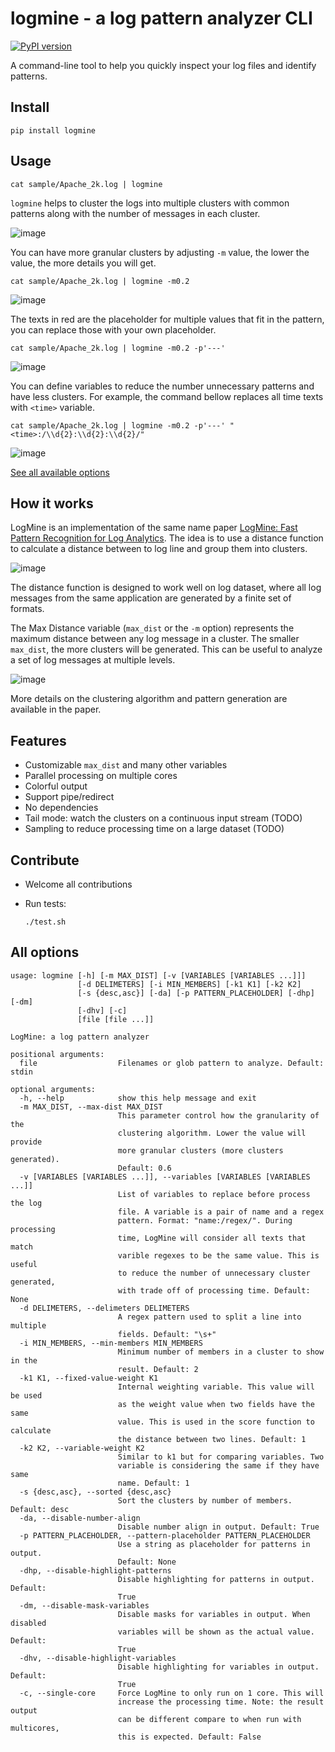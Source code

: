 logmine - a log pattern analyzer CLI
==
[![PyPI version](https://badge.fury.io/py/logmine.svg)](https://badge.fury.io/py/logmine)

A command-line tool to help you quickly inspect your log files and identify
patterns.

Install
---

    pip install logmine

Usage
---

    cat sample/Apache_2k.log | logmine

`logmine` helps to cluster the logs into multiple clusters with common patterns
along with the number of messages in each cluster.

![image](https://user-images.githubusercontent.com/4214509/68392139-195cd500-01a4-11ea-907a-1a4391f23daa.png)

You can have more granular clusters by adjusting `-m` value, the lower the
value, the more details you will get.

    cat sample/Apache_2k.log | logmine -m0.2
    
![image](https://user-images.githubusercontent.com/4214509/68392281-6d67b980-01a4-11ea-96bc-92558a2a0e36.png)

The texts in red are the placeholder for multiple values that fit in the
pattern, you can replace those with your own placeholder.

    cat sample/Apache_2k.log | logmine -m0.2 -p'---'

![image](https://user-images.githubusercontent.com/4214509/68390718-d9e0b980-01a0-11ea-965c-38e44c32427f.png)

You can define variables to reduce the number unnecessary patterns and have
less clusters. For example, the command bellow replaces all time texts
with `<time>` variable.

    cat sample/Apache_2k.log | logmine -m0.2 -p'---' "<time>:/\\d{2}:\\d{2}:\\d{2}/"

![image](https://user-images.githubusercontent.com/4214509/68391053-a7838c00-01a1-11ea-992c-2e06bd4cfaa2.png)

[See all available options](#all-options)

How it works
---

LogMine is an implementation of the same name paper [LogMine: Fast Pattern
Recognition for Log Analytics](https://www.cs.unm.edu/~mueen/Papers/LogMine.pdf).
The idea is to use a distance function to calculate a distance between to log
line and group them into clusters.

![image](https://user-images.githubusercontent.com/4214509/68390818-08f72b00-01a1-11ea-8015-8d71ed100c0a.png)

The distance function is designed to work well on log dataset, where all log
messages from the same application are generated by a finite set of formats.

The Max Distance variable (`max_dist` or the `-m` option) represents the
maximum distance between any log message in a cluster. The smaller `max_dist`,
the more clusters will be generated. This can be useful to analyze a set of log
messages at multiple levels.

![image](https://user-images.githubusercontent.com/4214509/68390841-19a7a100-01a1-11ea-9a6e-38d2741a41c7.png)

More details on the clustering algorithm and pattern generation are available
in the paper.

Features
---

- Customizable `max_dist` and many other variables
- Parallel processing on multiple cores
- Colorful output
- Support pipe/redirect
- No dependencies
- Tail mode: watch the clusters on a continuous input stream (TODO)
- Sampling to reduce processing time on a large dataset (TODO)

Contribute
---

- Welcome all contributions
- Run tests:

      ./test.sh

All options
---

```
usage: logmine [-h] [-m MAX_DIST] [-v [VARIABLES [VARIABLES ...]]]
               [-d DELIMETERS] [-i MIN_MEMBERS] [-k1 K1] [-k2 K2]
               [-s {desc,asc}] [-da] [-p PATTERN_PLACEHOLDER] [-dhp] [-dm]
               [-dhv] [-c]
               [file [file ...]]

LogMine: a log pattern analyzer

positional arguments:
  file                  Filenames or glob pattern to analyze. Default: stdin

optional arguments:
  -h, --help            show this help message and exit
  -m MAX_DIST, --max-dist MAX_DIST
                        This parameter control how the granularity of the
                        clustering algorithm. Lower the value will provide
                        more granular clusters (more clusters generated).
                        Default: 0.6
  -v [VARIABLES [VARIABLES ...]], --variables [VARIABLES [VARIABLES ...]]
                        List of variables to replace before process the log
                        file. A variable is a pair of name and a regex
                        pattern. Format: "name:/regex/". During processing
                        time, LogMine will consider all texts that match
                        varible regexes to be the same value. This is useful
                        to reduce the number of unnecessary cluster generated,
                        with trade off of processing time. Default: None
  -d DELIMETERS, --delimeters DELIMETERS
                        A regex pattern used to split a line into multiple
                        fields. Default: "\s+"
  -i MIN_MEMBERS, --min-members MIN_MEMBERS
                        Minimum number of members in a cluster to show in the
                        result. Default: 2
  -k1 K1, --fixed-value-weight K1
                        Internal weighting variable. This value will be used
                        as the weight value when two fields have the same
                        value. This is used in the score function to calculate
                        the distance between two lines. Default: 1
  -k2 K2, --variable-weight K2
                        Similar to k1 but for comparing variables. Two
                        variable is considering the same if they have same
                        name. Default: 1
  -s {desc,asc}, --sorted {desc,asc}
                        Sort the clusters by number of members. Default: desc
  -da, --disable-number-align
                        Disable number align in output. Default: True
  -p PATTERN_PLACEHOLDER, --pattern-placeholder PATTERN_PLACEHOLDER
                        Use a string as placeholder for patterns in output.
                        Default: None
  -dhp, --disable-highlight-patterns
                        Disable highlighting for patterns in output. Default:
                        True
  -dm, --disable-mask-variables
                        Disable masks for variables in output. When disabled
                        variables will be shown as the actual value. Default:
                        True
  -dhv, --disable-highlight-variables
                        Disable highlighting for variables in output. Default:
                        True
  -c, --single-core     Force LogMine to only run on 1 core. This will
                        increase the processing time. Note: the result output
                        can be different compare to when run with multicores,
                        this is expected. Default: False
```
